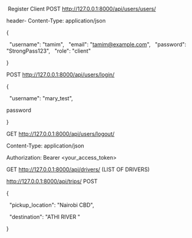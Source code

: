  Register Client POST http://127.0.0.1:8000/api/users/users/

header- Content-Type: application/json

{

  "username": "tamim",
  "email": "tamim@example.com",
  "password": "StrongPass123",
  "role": "client"

}

POST http://127.0.0.1:8000/api/users/login/



{

  "username": "mary\_test",

password

}



GET http://127.0.0.1:8000/api/users/logout/

Content-Type: application/json

Authorization: Bearer <your\_access\_token>





GET http://127.0.0.1:8000/api/drivers/   (LIST OF DRIVERS)





http://127.0.0.1:8000/api/trips/   POST

{

  "pickup\_location": "Nairobi CBD",

  "destination": "ATHI RIVER "

}

